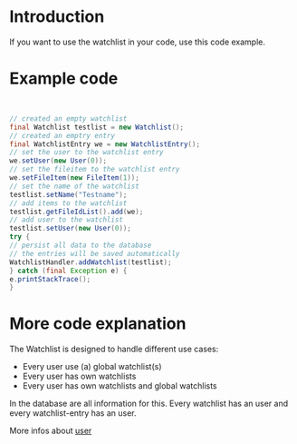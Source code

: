 # Introduction #

If you want to use the watchlist in your code, use this code example.


# Example code #
```java


// created an empty watchlist
final Watchlist testlist = new Watchlist();
// created an emptry entry
final WatchlistEntry we = new WatchlistEntry();
// set the user to the watchlist entry
we.setUser(new User(0));
// set the fileitem to the watchlist entry
we.setFileItem(new FileItem(1));
// set the name of the watchlist
testlist.setName("Testname");
// add items to the watchlist
testlist.getFileIdList().add(we);
// add user to the watchlist
testlist.setUser(new User(0));
try {
// persist all data to the database
// the entries will be saved automatically
WatchlistHandler.addWatchlist(testlist);
} catch (final Exception e) {
e.printStackTrace();
}
```

# More code explanation #
The Watchlist is designed to handle different use cases:
  * Every user use (a) global watchlist(s)
  * Every user has own watchlists
  * Every user has own watchlists and global watchlists

In the database are all information for this. Every watchlist has an user and every watchlist-entry has an user.

More infos about [user](user.md)